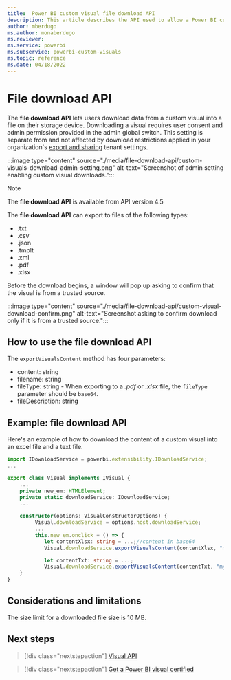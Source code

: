 ```yaml
---
title:  Power BI custom visual file download API
description: This article describes the API used to allow a Power BI custom visual to export data to a text, PDF, excel, or other file.
author: mberdugo
ms.author: monaberdugo
ms.reviewer: 
ms.service: powerbi
ms.subservice: powerbi-custom-visuals
ms.topic: reference
ms.date: 04/18/2022
---
```


# File download API

The **file download API** lets users download data from a custom visual into a file on their storage device. Downloading a visual requires user consent and admin permission provided in the admin global switch. This setting is separate from and not affected by download restrictions applied in your organization's [export and sharing](/power-bi/admin/service-admin-portal-export-sharing) tenant settings.

:::image type="content" source="./media/file-download-api/custom-visuals-download-admin-setting.png" alt-text="Screenshot of admin setting enabling custom visual downloads.":::

>[!NOTE]
>The **file download API** is available from API version 4.5

The **file download API** can export to files of the following types:

* .txt
* .csv
* .json
* .tmplt
* .xml
* .pdf
* .xlsx

Before the download begins, a window will pop up asking to confirm that the visual is from a trusted source.

:::image type="content" source="./media/file-download-api/custom-visual-download-confirm.png" alt-text="Screenshot asking to confirm download only if it is from a trusted source.":::

## How to use the file download API

The `exportVisualsContent` method has four parameters:

* content: string
* filename: string
* fileType: string - When exporting to a *.pdf* or *.xlsx* file, the `fileType` parameter should be `base64`.
* fileDescription: string

## Example: file download API

Here's an example of how to download the content of a custom visual into an excel file and a text file.

```typescript
import IDownloadService = powerbi.extensibility.IDownloadService;
...

export class Visual implements IVisual {
    ...
    private new_em: HTMLElement;
    private static downloadService: IDownloadService;
    ...

    constructor(options: VisualConstructorOptions) {
         Visual.downloadService = options.host.downloadService;
         ...
         this.new_em.onclick = () => {
            let contentXlsx: string = ...;//content in base64
            Visual.downloadService.exportVisualsContent(contentXlsx, "myfile.xlsx", "base64","xlsx file");

            let contentTxt: string = ...;
            Visual.downloadService.exportVisualsContent(contentTxt, "mytxt.txt", "txt","txt file");
    }
}
```

## Considerations and limitations

The size limit for a downloaded file size is 10 MB.

## Next steps

> [!div class="nextstepaction"]
> [Visual API](visual-api.md)

> [!div class="nextstepaction"]
> [Get a Power BI visual certified](power-bi-custom-visuals-certified.md)

